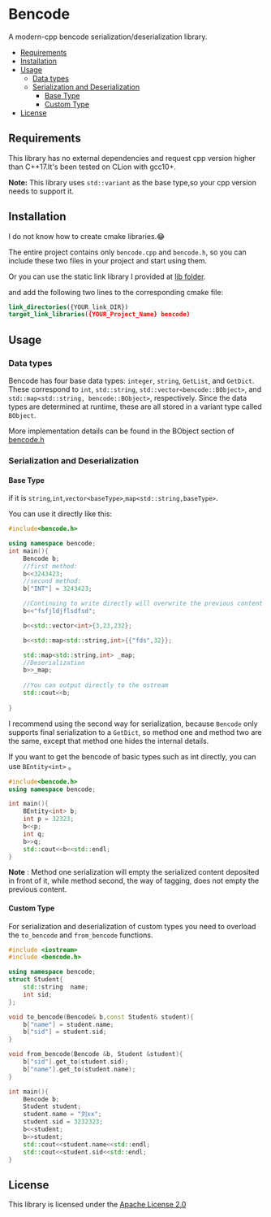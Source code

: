 # Bencode

A modern-cpp  bencode serialization/deserialization library.

* [Requirements](#requirements)
* [Installation](#installation)
* [Usage](#usage)
    * [Data types](#data-types)
    * [Serialization and Deserialization](#serialization-and-deserialization)
        * [Base Type](#base-type)
        * [Custom Type](#custom-type)
* [License](#license)
## Requirements

This library has no external dependencies and request cpp version higher than C++17.It's been tested on CLion with gcc10+.

**Note:** This library uses `std::variant` as the base type,so your cpp version needs to support it.

## Installation

I do not know how to create cmake libraries.😂

The entire project contains only `bencode.cpp` and `bencode.h`, so you can include these two files in your project and start using them.

Or you can use the static link library I provided at [lib folder](./lib).

and add the following two lines to the corresponding cmake file:

```cmake
link_directories({YOUR_link_DIR})
target_link_libraries({YOUR_Project_Name} bencode)
```

## Usage

### Data types

Bencode has four base data types: `integer`, `string`, `GetList`, and `GetDict`. These correspond to `int`, `std::string`, `std::vector<bencode::BObject>`, and `std::map<std::string, bencode::BObject>`, respectively. Since the data types are determined at runtime, these are all stored in a variant type called `BObject`.

More implementation details can be found in the BObject section of [bencode.h](./bencode.h)

### Serialization and Deserialization

#### Base Type

if it is `string`,`int`,`vector<baseType>`,`map<std::string,baseType>`.

You can use it directly like this:

```cpp
#include<bencode.h>

using namespace bencode;
int main(){
	Bencode b;
    //first method:
    b<<3243423;
    //second method:
    b["INT"] = 3243423;

    //Continuing to write directly will overwrite the previous content
    b<<"fsfjldjflsdfsd";

    b<<std::vector<int>{3,23,232};

    b<<std::map<std::string,int>{{"fds",32}};

    std::map<std::string,int> _map;
    //Deserialization
    b>>_map;
    
    //You can output directly to the ostream
    std::cout<<b;
    
}
```

I recommend using the second way for serialization, because `Bencode` only supports final serialization to a `GetDict`, so method one and method two are the same, except that method one hides the internal details.

If you want to get the bencode of basic types such as int directly, you can use `BEntity<int>` 。

```cpp
#include<bencode.h>
using namespace bencode;

int main(){
    BEntity<int> b;
    int p = 32323;
    b<<p;
    int q;
    b>>q;
    std::cout<<b<<std::endl;
}
```

**Note** : Method one serialization will empty the serialized content deposited in front of it, while method second, the way of tagging, does not empty the previous content.

#### Custom Type

For serialization and deserialization of custom types you need to overload the `to_bencode` and `from_bencode` functions.

```cpp
#include <iostream>
#include <bencode.h>

using namespace bencode;
struct Student{
    std::string  name;
    int sid;
};

void to_bencode(Bencode& b,const Student& student){
    b["name"] = student.name;
    b["sid"] = student.sid;
}

void from_bencode(Bencode &b, Student &student){
    b["sid"].get_to(student.sid);
    b["name"].get_to(student.name);
}

int main(){
    Bencode b;
    Student student;
    student.name = "刘xx";
    student.sid = 3232323;
    b<<student;
    b>>student;
    std::cout<<student.name<<std::endl;
    std::cout<<student.sid<<std::endl;
}
```

## License

This library is licensed under the [Apache License 2.0](./LICENSE)